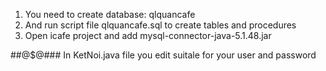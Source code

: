 1. You need to create database: qlquancafe
2. And run script file qlquancafe.sql to create tables and procedures
3. Open icafe project and add mysql-connector-java-5.1.48.jar




##@$@### In KetNoi.java file you edit suitale for your user and password
